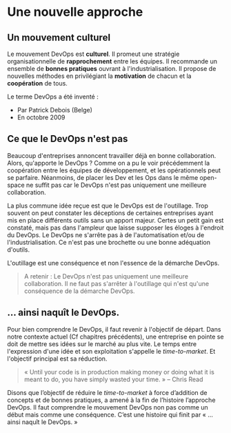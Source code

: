 # Une nouvelle approche

## Un mouvement culturel
Le mouvement DevOps est **culturel**.
Il promeut une stratégie organisationnelle de **rapprochement** entre les équipes.
Il recommande un ensemble de **bonnes pratiques** ouvrant à l'industrialisation.
Il propose de nouvelles méthodes en privilégiant la **motivation** de chacun et la **coopération** de tous.

Le terme DevOps a été inventé :
- Par Patrick Debois (Belge)
- En octobre 2009

## Ce que le DevOps n'est pas
Beaucoup d'entreprises annoncent travailler déjà en bonne collaboration. Alors, qu'apporte le DevOps ? Comme on a pu le voir précédemment la coopération entre les équipes de développement, et les opérationnels peut se parfaire.
Néanmoins, de placer les Dev et les Ops dans le même open-space ne suffit pas car le DevOps n'est pas uniquement une meilleure collaboration.

La plus commune idée reçue est que le DevOps est de l'outillage.
Trop souvent on peut constater les déceptions de certaines entreprises ayant mis en place différents outils sans un apport majeur. Certes un petit gain est constaté, mais pas dans l'ampleur que laisse supposer les éloges à l'endroit du DevOps.
Le DevOps ne s'arrête pas à de l'automatisation et/ou de l'industrialisation. Ce n'est pas une brochette ou une bonne adéquation d'outils.

L'outillage est une conséquence et non l'essence de la démarche DevOps.


> A retenir :
> Le DevOps n'est pas uniquement une meilleure collaboration.
> Il ne faut pas s'arrêter à l'outillage qui n'est qu'une conséquence de la démarche DevOps.


## … ainsi naquît le DevOps.
Pour bien comprendre le DevOps, il faut revenir à l'objectif de départ. Dans notre contexte actuel (Cf chapitres précédents), une entreprise en pointe se doit de mettre ses idées sur le marché au plus vite.
Le temps entre l'expression d'une idée et son exploitation s'appelle le _time-to-market_. Et l'objectif principal est sa réduction.

> « Until your code is in production making money or doing what it is meant to do, you have simply wasted your time. » – Chris Read

Disons que l’objectif de réduire le _time-to-market_ à force d’addition de concepts et de bonnes pratiques, a amené à la fin de l’histoire l’approche DevOps.
Il faut comprendre le mouvement DevOps non pas comme un début mais comme une conséquence. C’est une histoire qui finit par « … ainsi naquît le DevOps. »

